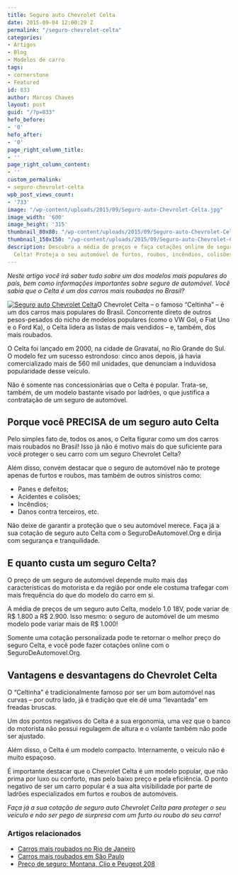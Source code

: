```yaml
---
title: Seguro auto Chevrolet Celta
date: 2015-09-04 12:00:29 Z
permalink: "/seguro-chevrolet-celta"
categories:
- Artigos
- Blog
- Modelos de carro
tags:
- cornerstone
- Featured
id: 833
author: Marcos Chaves
layout: post
guid: "/?p=833"
hefo_before:
- '0'
hefo_after:
- '0'
page_right_column_title:
- ''
page_right_column_content:
- ''
custom_permalink:
- seguro-chevrolet-celta
wpb_post_views_count:
- '733'
image: "/wp-content/uploads/2015/09/Seguro-auto-Chevrolet-Celta.jpg"
image_width: '600'
image_height: '315'
thumbnail_80x80: "/wp-content/uploads/2015/09/Seguro-auto-Chevrolet-Celta-80x80.jpg"
thumbnail_150x150: "/wp-content/uploads/2015/09/Seguro-auto-Chevrolet-Celta-150x150.jpg"
description: Descubra a média de preços e faça cotações online de seguro auto Chevrolet
  Celta! Proteja o seu automóvel de furtos, roubos, incêndios, colisões, panes...
---
```


_Neste artigo você irá saber tudo sobre um dos modelos mais populares do país, bem como informações importantes sobre seguro de automóvel. Você sabia que o Celta é um dos carros mais roubados no Brasil?_

[<img class="alignleft wp-image-3184" title="Seguro auto Chevrolet Celta" src="/wp-content/uploads/2015/09/Seguro-auto-Chevrolet-Celta.jpg" alt="Seguro auto Chevrolet Celta" width="400" height="210" srcset="/wp-content/uploads/2015/09/Seguro-auto-Chevrolet-Celta.jpg 600w, /wp-content/uploads/2015/09/Seguro-auto-Chevrolet-Celta-250x131.jpg 250w, /wp-content/uploads/2015/09/Seguro-auto-Chevrolet-Celta-120x63.jpg 120w" sizes="(max-width: 400px) 100vw, 400px" />](/wp-content/uploads/2015/09/Seguro-auto-Chevrolet-Celta.jpg)O Chevrolet Celta – o famoso “Celtinha” – é um dos carros mais populares do Brasil. Concorrente direto de outros pesos-pesados do nicho de modelos populares (como o VW Gol, o Fiat Uno e o Ford Ka), o Celta lidera as listas de mais vendidos – e, também, dos mais roubados.

O Celta foi lançado em 2000, na cidade de Gravataí, no Rio Grande do Sul. O modelo fez um sucesso estrondoso: cinco anos depois, já havia comercializado mais de 560 mil unidades, que denunciam a induvidosa popularidade desse veículo.

Não é somente nas concessionárias que o Celta é popular. Trata-se, também, de um modelo bastante visado por ladrões, o que justifica a contratação de um seguro de automóvel.

## Porque você PRECISA de um seguro auto Celta

Pelo simples fato de, todos os anos, o Celta figurar como um dos carros mais roubados no Brasil! Isso já não é motivo mais do que suficiente para você proteger o seu carro com um seguro Chevrolet Celta?

Além disso, convém destacar que o seguro de automóvel não te protege apenas de furtos e roubos, mas também de outros sinistros como:

  * Panes e defeitos;
  * Acidentes e colisões;
  * Incêndios;
  * Danos contra terceiros, etc.

Não deixe de garantir a proteção que o seu automóvel merece. Faça já a sua cotação de seguro auto Celta com o SeguroDeAutomovel.Org e dirija com segurança e tranquilidade.

## E quanto custa um seguro Celta?

O preço de um seguro de automóvel depende muito mais das características do motorista e da região por onde ele costuma trafegar com mais frequência do que do modelo do carro em si.

A média de preços de um seguro auto Celta, modelo 1.0 18V, pode variar de R$ 1.800 a R$ 2.900. Isso mesmo: o seguro de automóvel de um mesmo modelo pode variar mais de R$ 1.000!

Somente uma cotação personalizada pode te retornar o melhor preço do seguro Celta, e você pode fazer cotações online com o SeguroDeAutomovel.Org.

## Vantagens e desvantagens do Chevrolet Celta

O “Celtinha” é tradicionalmente famoso por ser um bom automóvel nas curvas – por outro lado, já é tradição que ele dê uma “levantada” em freadas bruscas.

Um dos pontos negativos do Celta é a sua ergonomia, uma vez que o banco do motorista não possui regulagem de altura e o volante também não pode ser ajustado.

Além disso, o Celta é um modelo compacto. Internamente, o veículo não é muito espaçoso.

É importante destacar que o Chevrolet Celta é um modelo popular, que não prima por luxo ou conforto, mas pelo baixo preço e pela eficiência. O ponto negativo de ser um carro popular é a sua alta visibilidade por parte de ladrões especializados em furtos e roubos de automóveis.

_Faça já a sua cotação de seguro auto Chevrolet Celta para proteger o seu veículo e não ser pego de surpresa com um furto ou roubo do seu carro!_

### Artigos relacionados

  * <a href="/os-10-modelos-de-carros-mais-roubados-no-Rio-de-Janeiro" target="_blank">Carros mais roubados no Rio de Janeiro</a>
  * <a href="/os-10-modelos-de-carros-mais-roubados-na-cidade-de-sao-paulo" target="_blank">Carros mais roubados em São Paulo</a>
  * <a href="/seguro-montana-clio-peugeot-208" target="_blank">Preço de seguro: Montana, Clio e Peugeot 208</a>